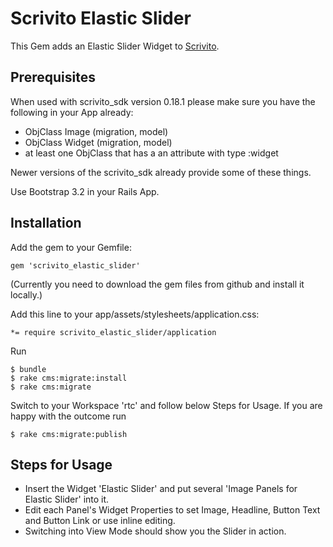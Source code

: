 # Scrivito Elastic Slider

This Gem adds an Elastic Slider Widget to [Scrivito](http://scrivito.com).

## Prerequisites

When used with scrivito_sdk version 0.18.1 please make sure you have the following in your App already:
- ObjClass Image (migration, model)
- ObjClass Widget (migration, model)
- at least one ObjClass that has a an attribute with type :widget

Newer versions of the scrivito_sdk already provide some of these things.

Use Bootstrap 3.2 in your Rails App.

## Installation

Add the gem to your Gemfile:

    gem 'scrivito_elastic_slider'

(Currently you need to download the gem files from github and install it locally.)

Add this line to your app/assets/stylesheets/application.css:

    *= require scrivito_elastic_slider/application

Run

    $ bundle
    $ rake cms:migrate:install
    $ rake cms:migrate

Switch to your Workspace 'rtc' and follow below Steps for Usage. If you are happy with the outcome run

    $ rake cms:migrate:publish


## Steps for Usage

- Insert the Widget 'Elastic Slider' and put several 'Image Panels for Elastic Slider' into it. 
- Edit each Panel's Widget Properties to set Image, Headline, Button Text and Button Link or use inline editing.
- Switching into View Mode should show you the Slider in action.
